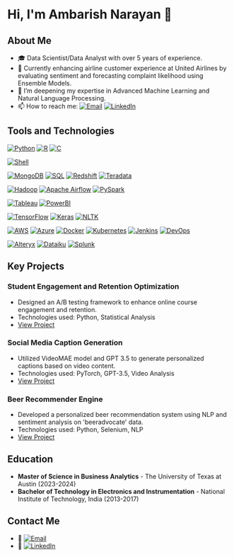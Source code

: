 # Hi, I'm Ambarish Narayan 👋

## About Me
- 🎓 Data Scientist/Data Analyst with over 5 years of experience.
- 🔭 Currently enhancing airline customer experience at United Airlines by evaluating sentiment and forecasting complaint likelihood using Ensemble Models.
- 🌱 I’m deepening my expertise in Advanced Machine Learning and Natural Language Processing.
- 📫 How to reach me:
  [![Email](https://img.shields.io/badge/Email-narayan.ambarish%40gmail.com-brightgreen?style=flat&logo=gmail&logoColor=white)](mailto:narayan.ambarish@gmail.com)
  [![LinkedIn](https://img.shields.io/badge/LinkedIn-Ambarish%20Narayan-blue?style=flat&logo=linkedin&logoColor=white)](https://www.linkedin.com/in/anarayanut/)
 
 ## Tools and Technologies
<p>
  <!-- Programming Languages -->
  <a href="https://python.org/" target="_blank"><img alt="Python" src="https://img.shields.io/badge/-Python-3776AB?style=flat-square&logo=python&logoColor=white" /></a>
  <a href="https://www.r-project.org/" target="_blank"><img alt="R" src="https://img.shields.io/badge/-R-276DC3?style=flat-square&logo=r&logoColor=white" /></a>
  <a href="https://www.open-std.org/jtc1/sc22/wg14/" target="_blank"><img alt="C" src="https://img.shields.io/badge/-C-A8B9CC?style=flat-square&logo=c&logoColor=white" /></a>
  
  <!-- Shell Scripting -->
  <a href="https://www.gnu.org/software/bash/" target="_blank"><img alt="Shell" src="https://img.shields.io/badge/-Shell-4EAA25?style=flat-square&logo=gnu-bash&logoColor=white" /></a>
  
  <!-- Databases -->
  <a href="https://www.mongodb.com/" target="_blank"><img alt="MongoDB" src="https://img.shields.io/badge/-MongoDB-47A248?style=flat-square&logo=mongodb&logoColor=white" /></a>
  <a href="https://www.sql.com/" target="_blank"><img alt="SQL" src="https://img.shields.io/badge/-SQL-4479A1?style=flat-square&logo=mysql&logoColor=white" /></a>
  <a href="https://aws.amazon.com/redshift/" target="_blank"><img alt="Redshift" src="https://img.shields.io/badge/-Redshift-EE2E24?style=flat-square&logo=amazon-aws&logoColor=white" /></a>
  <a href="https://www.teradata.com/" target="_blank"><img alt="Teradata" src="https://img.shields.io/badge/-Teradata-F37440?style=flat-square&logo=teradata&logoColor=white" /></a>
  
  <!-- Big Data Technologies -->
  <a href="https://hadoop.apache.org/" target="_blank"><img alt="Hadoop" src="https://img.shields.io/badge/-Hadoop-66CCFF?style=flat-square&logo=apache-hadoop&logoColor=black" /></a>
  <a href="https://airflow.apache.org/" target="_blank"><img alt="Apache Airflow" src="https://img.shields.io/badge/-Apache%20Airflow-017CEE?style=flat-square&logo=apache-airflow&logoColor=white" /></a>
  <a href="https://spark.apache.org/" target="_blank"><img alt="PySpark" src="https://img.shields.io/badge/-PySpark-E25A1C?style=flat-square&logo=apache-spark&logoColor=white" /></a>
  
  <!-- Data Visualization Tools -->
  <a href="https://www.tableau.com/" target="_blank"><img alt="Tableau" src="https://img.shields.io/badge/-Tableau-E97627?style=flat-square&logo=tableau&logoColor=white" /></a>
  <a href="https://powerbi.microsoft.com/" target="_blank"><img alt="PowerBI" src="https://img.shields.io/badge/-Power%20BI-F2C811?style=flat-square&logo=powerbi&logoColor=black" /></a>

  <!-- Machine Learning Libraries -->
  <a href="https://www.tensorflow.org/" target="_blank"><img alt="TensorFlow" src="https://img.shields.io/badge/-TensorFlow-FF6F00?style=flat-square&logo=tensorflow&logoColor=white" /></a>
  <a href="https://keras.io/" target="_blank"><img alt="Keras" src="https://img.shields.io/badge/-Keras-D00000?style=flat-square&logo=keras&logoColor=white" /></a>
  <a href="https://nltk.org/" target="_blank"><img alt="NLTK" src="https://img.shields.io/badge/-NLTK-0C4B33?style=flat-square&logo=nltk&logoColor=white" /></a>
  
  <!-- Cloud Platforms and Containerization -->
  <a href="https://aws.amazon.com/" target="_blank"><img alt="AWS" src="https://img.shields.io/badge/-AWS-232F3E?style=flat-square&logo=amazon-aws&logoColor=white" /></a>
  <a href="https://azure.microsoft.com/" target="_blank"><img alt="Azure" src="https://img.shields.io/badge/-Azure-0089D6?style=flat-square&logo=microsoft-azure&logoColor=white" /></a>
  <a href="https://www.docker.com/" target="_blank"><img alt="Docker" src="https://img.shields.io/badge/-Docker-2496ED?style=flat-square&logo=docker&logoColor=white" /></a>
  <a href="https://kubernetes.io/" target="_blank"><img alt="Kubernetes" src="https://img.shields.io/badge/-Kubernetes-326CE5?style=flat-square&logo=kubernetes&logoColor=white" /></a>
  <a href="https://www.jenkins.io/" target="_blank"><img alt="Jenkins" src="https://img.shields.io/badge/-Jenkins-D24939?style=flat-square&logo=jenkins&logoColor=white" /></a>
  <a href="https://www.devops.com/" target="_blank"><img alt="DevOps" src="https://img.shields.io/badge/-DevOps-0071C5?style=flat-square&logo=devops&logoColor=white" /></a>

  <!-- Other Technologies -->
  <a href="https://alteryx.com/" target="_blank"><img alt="Alteryx" src="https://img.shields.io/badge/-Alteryx-00B1E1?style=flat-square&logo=alteryx&logoColor=white" /></a>
  <a href="https://dataiku.com/" target="_blank"><img alt="Dataiku" src="https://img.shields.io/badge/-Dataiku-FF6B00?style=flat-square&logo=dataiku&logoColor=white" /></a>
  <a href="https://www.splunk.com/" target="_blank"><img alt="Splunk" src="https://img.shields.io/badge/-Splunk-000000?style=flat-square&logo=splunk&logoColor=white" /></a>
</p>


## Key Projects

### Student Engagement and Retention Optimization
- Designed an A/B testing framework to enhance online course engagement and retention.
- Technologies used: Python, Statistical Analysis
- [View Project](#) <!-- Link to the GitHub repo -->

### Social Media Caption Generation
- Utilized VideoMAE model and GPT 3.5 to generate personalized captions based on video content.
- Technologies used: PyTorch, GPT-3.5, Video Analysis
- [View Project](#) <!-- Link to the GitHub repo -->

### Beer Recommender Engine
- Developed a personalized beer recommendation system using NLP and sentiment analysis on 'beeradvocate' data.
- Technologies used: Python, Selenium, NLP
- [View Project](#) <!-- Link to the GitHub repo -->

## Education
- **Master of Science in Business Analytics** - The University of Texas at Austin (2023-2024)
- **Bachelor of Technology in Electronics and Instrumentation** - National Institute of Technology, India (2013-2017)

## Contact Me
- 📧 [![Email](https://img.shields.io/badge/Email-narayan.ambarish%40gmail.com-brightgreen?style=flat&logo=gmail&logoColor=white)](mailto:narayan.ambarish@gmail.com)
- 🔗 [![LinkedIn](https://img.shields.io/badge/LinkedIn-Ambarish%20Narayan-blue?style=flat&logo=linkedin&logoColor=white)](https://www.linkedin.com/in/anarayanut/)
